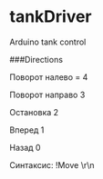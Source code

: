 # tankDriver
Arduino tank control 

###Directions

Поворот налево = 4

Поворот направо 3

Остановка 2

Вперед 1

Назад 0


Синтаксис: !Move <direction> <duration>\r\n

